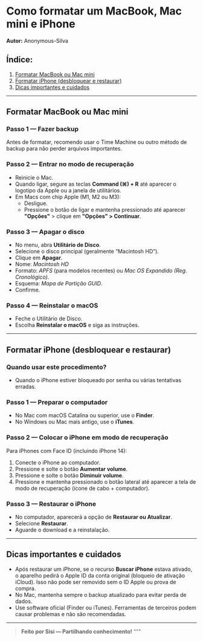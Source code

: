 # Como formatar um MacBook, Mac mini e iPhone
**Autor:** Anonymous-Silva  

## Índice:
1. [Formatar MacBook ou Mac mini](#formatar-macbook-ou-mac-mini)  
2. [Formatar iPhone (desbloquear e restaurar)](#formatar-iphone-desbloquear-e-restaurar)  
3. [Dicas importantes e cuidados](#dicas-importantes-e-cuidados)  

---

## Formatar MacBook ou Mac mini

### Passo 1 — Fazer backup
Antes de formatar, recomendo usar o Time Machine ou outro método de backup para não perder arquivos importantes.

### Passo 2 — Entrar no modo de recuperação
- Reinicie o Mac.  
- Quando ligar, segure as teclas **Command (⌘) + R** até aparecer o logotipo da Apple ou a janela de utilitários.  
- Em Macs com chip Apple (M1, M2 ou M3):  
  - Desligue.  
  - Pressione o botão de ligar e mantenha pressionado até aparecer **"Opções"** > clique em **"Opções" > Continuar**.  

### Passo 3 — Apagar o disco
- No menu, abra **Utilitário de Disco**.  
- Selecione o disco principal (geralmente “Macintosh HD”).  
- Clique em **Apagar**.  
- Nome: *Macintosh HD*  
- Formato: *APFS* (para modelos recentes) ou *Mac OS Expandido (Reg. Cronológico)*.  
- Esquema: *Mapa de Partição GUID*.  
- Confirme.  

### Passo 4 — Reinstalar o macOS
- Feche o Utilitário de Disco.  
- Escolha **Reinstalar o macOS** e siga as instruções.  

---

## Formatar iPhone (desbloquear e restaurar)

### Quando usar este procedimento?
- Quando o iPhone estiver bloqueado por senha ou várias tentativas erradas.

### Passo 1 — Preparar o computador
- No Mac com macOS Catalina ou superior, use o **Finder**.  
- No Windows ou Mac mais antigo, use o **iTunes**.  

### Passo 2 — Colocar o iPhone em modo de recuperação
Para iPhones com Face ID (incluindo iPhone 14):  
1. Conecte o iPhone ao computador.  
2. Pressione e solte o botão **Aumentar volume**.  
3. Pressione e solte o botão **Diminuir volume**.  
4. Pressione e mantenha pressionado o botão lateral até aparecer a tela de modo de recuperação (ícone de cabo + computador).  

### Passo 3 — Restaurar o iPhone
- No computador, aparecerá a opção de **Restaurar ou Atualizar**.  
- Selecione **Restaurar**.  
- Aguarde o download e a reinstalação.  

---

## Dicas importantes e cuidados
- Após restaurar um iPhone, se o recurso **Buscar iPhone** estava ativado, o aparelho pedirá o Apple ID da conta original (bloqueio de ativação iCloud). Isso não pode ser removido sem o ID Apple ou prova de compra.  
- No Mac, mantenha sempre o backup atualizado para evitar perda de dados.  
- Use software oficial (Finder ou iTunes). Ferramentas de terceiros podem causar problemas e não são recomendadas.  

---

> **Feito por Sisi — Partilhando conhecimento!**
"""
